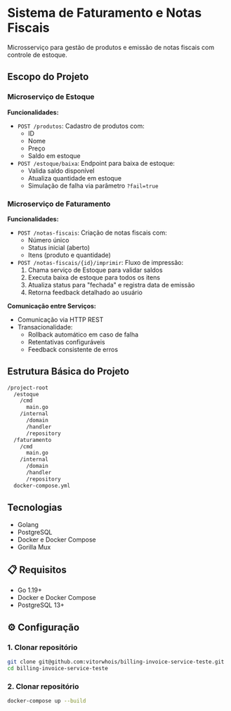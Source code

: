 # Sistema de Faturamento e Notas Fiscais

Microsserviço para gestão de produtos e emissão de notas fiscais com controle de estoque.

## Escopo do Projeto

### Microserviço de Estoque

**Funcionalidades:**
- `POST /produtos`: Cadastro de produtos com:
  - ID
  - Nome
  - Preço
  - Saldo em estoque
- `POST /estoque/baixa`: Endpoint para baixa de estoque:
  - Valida saldo disponível
  - Atualiza quantidade em estoque
  - Simulação de falha via parâmetro `?fail=true`

### Microserviço de Faturamento

**Funcionalidades:**
- `POST /notas-fiscais`: Criação de notas fiscais com:
  - Número único
  - Status inicial (aberto)
  - Itens (produto e quantidade)
- `POST /notas-fiscais/{id}/imprimir`: Fluxo de impressão:
  1. Chama serviço de Estoque para validar saldos
  2. Executa baixa de estoque para todos os itens
  3. Atualiza status para "fechada" e registra data de emissão
  4. Retorna feedback detalhado ao usuário

**Comunicação entre Serviços:**
- Comunicação via HTTP REST
- Transacionalidade:
  - Rollback automático em caso de falha
  - Retentativas configuráveis
  - Feedback consistente de erros

## Estrutura Básica do Projeto
```bash
/project-root
  /estoque
    /cmd
      main.go
    /internal
      /domain      
      /handler    
      /repository  
  /faturamento
    /cmd
      main.go
    /internal
      /domain      
      /handler    
      /repository  
  docker-compose.yml 
```

## Tecnologias

- Golang
- PostgreSQL
- Docker e Docker Compose
- Gorilla Mux

## 📋 Requisitos

- Go 1.19+
- Docker e Docker Compose
- PostgreSQL 13+

## ⚙️ Configuração

### 1. Clonar repositório
```bash
git clone git@github.com:vitorwhois/billing-invoice-service-teste.git
cd billing-invoice-service-teste
```

### 2. Clonar repositório
```bash
docker-compose up --build 
```
